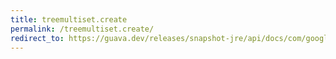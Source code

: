 ```yaml
---
title: treemultiset.create
permalink: /treemultiset.create/
redirect_to: https://guava.dev/releases/snapshot-jre/api/docs/com/google/common/collect/TreeMultiset.html#create--
---
```

